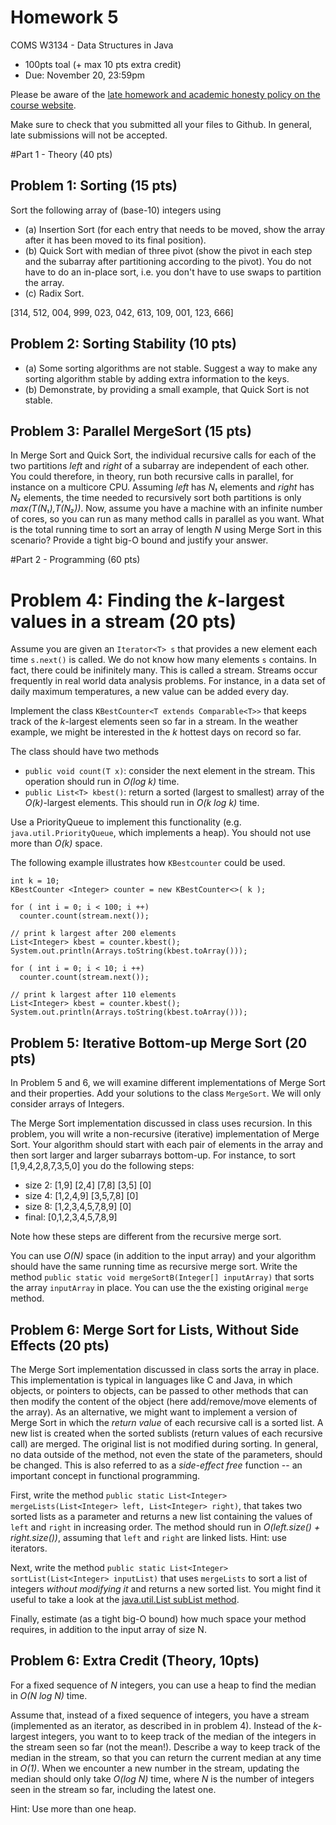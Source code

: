 # Homework 5

COMS W3134 - Data Structures in Java
* 100pts toal (+ max 10 pts extra credit)
* Due: November 20, 23:59pm

Please be aware of the [late homework and academic honesty policy on the course website](http://www.cs.columbia.edu/~bauer/cs3134/homework.html).

Make sure to check that you submitted all your files to Github. In general, late submissions will not be accepted.

#Part 1 - Theory (40 pts)


## Problem 1: Sorting (15 pts)
Sort the following array of (base-10) integers using
   * (a) Insertion Sort (for each entry that needs to be moved, show the array after it has been moved to its final position).
   * (b) Quick Sort with median of three pivot (show the pivot in each step and the subarray after partitioning according to the pivot). You do not have to do an in-place sort, i.e. you don't have to use swaps to partition the array.
   * (c) Radix Sort.
   
[314, 512, 004, 999, 023, 042, 613, 109, 001, 123, 666]

## Problem 2: Sorting Stability (10 pts)

   * (a) Some sorting algorithms are not stable. Suggest a way to make any sorting algorithm stable by adding extra information to the keys. 
   * (b) Demonstrate, by providing a small example, that Quick Sort is not stable.

## Problem 3: Parallel MergeSort (15 pts)
In Merge Sort and Quick Sort, the individual recursive calls for each of the two partitions *left* and *right* of a subarray are independent of each other. You could therefore, in theory, run both recursive calls in parallel, for instance on a multicore CPU. Assuming *left* has *N₁* elements and *right* has *N₂* elements, the time needed to recursively sort both partitions is only *max(T(N₁),T(N₂))*. Now, assume you have a machine with an infinite number of cores, so you can run as many method calls in parallel as you want. What is the total running time to sort an array of length *N* using Merge Sort in this scenario? Provide a tight big-O bound and justify your answer.

#Part 2 - Programming (60 pts)

# Problem 4: Finding the *k*-largest values in a stream (20 pts)
Assume you are given an `Iterator<T> s` that provides a new element each time `s.next()` is called. 
We do not know how many elements `s` contains. In fact, there could be inifinitely many.  This is called a stream. Streams occur frequently in real world data analysis problems. For instance, in a data set of daily maximum temperatures, a new value can be added every day. 

Implement the class `KBestCounter<T extends Comparable<T>>` that keeps track of the *k*-largest elements seen so far in a
stream. In the weather example, we might be interested in the *k* hottest days on record so far. 

The class should have two methods

   * `public void count(T x)`: consider the next element in the stream. This operation should run in *O(log k)* time.
   * `public List<T> kbest()`:  return a sorted (largest to smallest) array of the *O(k)*-largest elements. This should run in *O(k log k)* time. 
  
Use a PriorityQueue to implement this functionality (e.g. `java.util.PriorityQueue`, which implements a heap). You should not use more than *O(k)* space.

The following example illustrates how `KBestcounter` could be used.

```
int k = 10;
KBestCounter <Integer> counter = new KBestCounter<>( k );

for ( int i = 0; i < 100; i ++) 
  counter.count(stream.next());

// print k largest after 200 elements
List<Integer> kbest = counter.kbest();
System.out.println(Arrays.toString(kbest.toArray()));

for ( int i = 0; i < 10; i ++) 
  counter.count(stream.next());
        
// print k largest after 110 elements
List<Integer> kbest = counter.kbest();
System.out.println(Arrays.toString(kbest.toArray()));
```


## Problem 5: Iterative Bottom-up Merge Sort (20 pts)

In Problem 5 and 6, we will examine different implementations of Merge Sort and their properties. Add your solutions to the class `MergeSort`.  We will only consider arrays of Integers.

The Merge Sort implementation discussed in class uses recursion. In this problem, you will write a non-recursive (iterative) implementation of Merge Sort. Your algorithm should start with each pair of elements in the array
and then sort larger and larger subarrays bottom-up. 
For instance, to sort [1,9,4,2,8,7,3,5,0] you do the following steps: 

   * size 2: [1,9] [2,4] [7,8] [3,5] [0]
   * size 4: [1,2,4,9] [3,5,7,8] [0]
   * size 8: [1,2,3,4,5,7,8,9] [0]
   * final: [0,1,2,3,4,5,7,8,9]

Note how these steps are different from the recursive merge sort.

You can use *O(N)* space (in addition to the input array) and your algorithm should have the same running time as recursive merge sort. Write the method `public static void mergeSortB(Integer[] inputArray)` that sorts the array `inputArray` in place. You can use the the existing original `merge` method. 

## Problem 6: Merge Sort for Lists, Without Side Effects (20 pts)
  
The Merge Sort implementation discussed in class sorts the array in place. This implementation is typical in languages like C and Java, in which objects, or pointers to objects, can be passed to other methods that can then modify the content of the object (here add/remove/move elements of the array). As an alternative, we might want to implement a version of Merge Sort in which the *return value* of each recursive call is a sorted list. A new list is created when the sorted sublists (return values of each recursive call) are merged. The original list is not modified during sorting. In general, no data outside of the method, not even the state of the parameters, should be changed. This is also referred to as a *side-effect free* function -- an important concept in functional programming.

First, write the method `public static List<Integer> mergeLists(List<Integer> left, List<Integer> right)`, that takes two sorted lists as a parameter and returns a new list containing the values of `left` and `right` in increasing order. The method should run in *O(left.size() + right.size())*, assuming that `left` and `right` are linked lists. Hint: use iterators.

Next, write the method `public static List<Integer> sortList(List<Integer> inputList)` that uses `mergeLists` to sort a list of integers *without modifying it* and returns a new sorted list. You might find it useful to take a look at the [java.util.List subList method](http://docs.oracle.com/javase/7/docs/api/java/util/List.html#subList%28int,%20int%29).

Finally, estimate (as a tight big-O bound) how much space your method requires, in addition to the input array of size N. 

## Problem 6: Extra Credit (Theory, 10pts)
For a fixed sequence of *N* integers, you can use a heap to find the median in *O(N log N)* time. 

Assume that, instead of a fixed sequence of integers, you have a stream (implemented as an iterator, as described in in problem 4). Instead of the *k*-largest integers, you want to to keep track of the median of the integers in the stream seen so far (not the mean!). Describe a way to keep track of the median in the stream, so that you can return the current median at any time in *O(1)*. When we encounter a new number in the stream, updating the median should only take *O(log N)* time, where *N* is the number of integers seen in the stream so far, including the latest one.

Hint: Use more than one heap.


